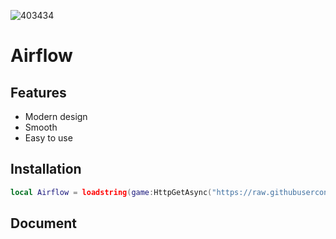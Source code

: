 ![403434](https://github.com/user-attachments/assets/78701800-a33b-4efc-93de-f230a86823be)
# Airflow
## Features
- Modern design
- Smooth
- Easy to use

## Installation
```lua
local Airflow = loadstring(game:HttpGetAsync("https://raw.githubusercontent.com/4lpaca-pin/Airflow/refs/heads/main/src/source.luau"))();
```

## Document
